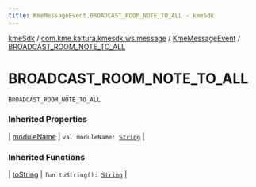 ```yaml
---
title: KmeMessageEvent.BROADCAST_ROOM_NOTE_TO_ALL - kmeSdk
---
```


[kmeSdk](../../index.html) / [com.kme.kaltura.kmesdk.ws.message](../index.html) / [KmeMessageEvent](index.html) / [BROADCAST_ROOM_NOTE_TO_ALL](./-b-r-o-a-d-c-a-s-t_-r-o-o-m_-n-o-t-e_-t-o_-a-l-l.html)

# BROADCAST_ROOM_NOTE_TO_ALL

`BROADCAST_ROOM_NOTE_TO_ALL`

### Inherited Properties

| [moduleName](module-name.html) | `val moduleName: `[`String`](https://kotlinlang.org/api/latest/jvm/stdlib/kotlin/-string/index.html) |

### Inherited Functions

| [toString](to-string.html) | `fun toString(): `[`String`](https://kotlinlang.org/api/latest/jvm/stdlib/kotlin/-string/index.html) |

